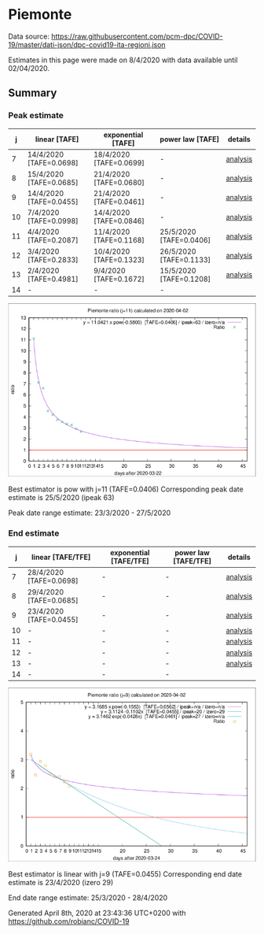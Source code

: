 # Piemonte


Data source: https://raw.githubusercontent.com/pcm-dpc/COVID-19/master/dati-json/dpc-covid19-ita-regioni.json

Estimates in this page were made on 8/4/2020 with data available until 02/04/2020.


## Summary 

### Peak estimate 
|j|linear [TAFE]|exponential [TAFE]|power law [TAFE]|details|
|---|----|-----------|---------|-------|
|7|14/4/2020 [TAFE=0.0698]|18/4/2020 [TAFE=0.0699]|-|[analysis](COVID-19_piemonte_j7_2020-04-02.md)|
|8|15/4/2020 [TAFE=0.0685]|21/4/2020 [TAFE=0.0680]|-|[analysis](COVID-19_piemonte_j8_2020-04-02.md)|
|9|14/4/2020 [TAFE=0.0455]|21/4/2020 [TAFE=0.0461]|-|[analysis](COVID-19_piemonte_j9_2020-04-02.md)|
|10|7/4/2020 [TAFE=0.0998]|14/4/2020 [TAFE=0.0846]|-|[analysis](COVID-19_piemonte_j10_2020-04-02.md)|
|11|4/4/2020 [TAFE=0.2087]|11/4/2020 [TAFE=0.1168]|25/5/2020 [TAFE=0.0406]|[analysis](COVID-19_piemonte_j11_2020-04-02.md)|
|12|3/4/2020 [TAFE=0.2833]|10/4/2020 [TAFE=0.1323]|26/5/2020 [TAFE=0.1133]|[analysis](COVID-19_piemonte_j12_2020-04-02.md)|
|13|2/4/2020 [TAFE=0.4981]|9/4/2020 [TAFE=0.1672]|15/5/2020 [TAFE=0.1208]|[analysis](COVID-19_piemonte_j13_2020-04-02.md)|
|14|-|-|-||

![best peak estimate](COVID-19_piemonte_j11_2020-04-02.png)

Best estimator is pow with j=11 (TAFE=0.0406)
Corresponding peak date estimate is 25/5/2020 (ipeak 63)


Peak date range estimate: 23/3/2020 - 27/5/2020

### End estimate 
|j|linear [TAFE/TFE]|exponential [TAFE/TFE]|power law [TAFE/TFE]|details|
|---|----|-----------|---------|-------|
|7|28/4/2020 [TAFE=0.0698]|-|-|[analysis](COVID-19_piemonte_j7_2020-04-02.md)|
|8|29/4/2020 [TAFE=0.0685]|-|-|[analysis](COVID-19_piemonte_j8_2020-04-02.md)|
|9|23/4/2020 [TAFE=0.0455]|-|-|[analysis](COVID-19_piemonte_j9_2020-04-02.md)|
|10|-|-|-|[analysis](COVID-19_piemonte_j10_2020-04-02.md)|
|11|-|-|-|[analysis](COVID-19_piemonte_j11_2020-04-02.md)|
|12|-|-|-|[analysis](COVID-19_piemonte_j12_2020-04-02.md)|
|13|-|-|-|[analysis](COVID-19_piemonte_j13_2020-04-02.md)|
|14|-|-|-||

![best zero estimate](COVID-19_piemonte_j9_2020-04-02.png)

Best estimator is linear with j=9 (TAFE=0.0455)
Corresponding end date estimate is 23/4/2020 (izero 29)


End date range estimate: 25/3/2020 - 28/4/2020

Generated April 8th, 2020 at 23:43:36 UTC+0200 with https://github.com/robianc/COVID-19
